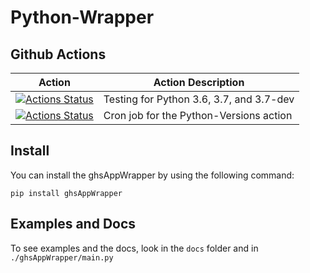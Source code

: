 # Python-Wrapper

## Github Actions

| Action                                                                                                                                                                                      | Action Description                       |
|---------------------------------------------------------------------------------------------------------------------------------------------------------------------------------------------|------------------------------------------|
| [![Actions Status](https://github.com/goffstown-sports-app/Python-Wrapper/workflows/Python-Versions/badge.svg)](https://github.com/goffstown-sports-app/Python-Wrapper/actions) | Testing for Python 3.6, 3.7, and 3.7-dev |
| [![Actions Status](https://github.com/goffstown-sports-app/Python-Wrapper/workflows/Python-Cron/badge.svg)](https://github.com/goffstown-sports-app/Python-Wrapper/actions)     | Cron job for the Python-Versions action  |

## Install

You can install the ghsAppWrapper by using the following command:

`pip install ghsAppWrapper`

## Examples and Docs

To see examples and the docs, look in the `docs` folder and in `./ghsAppWrapper/main.py`
